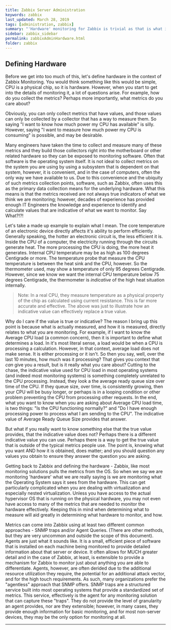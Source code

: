 ```yaml
---
title: Zabbix Server Administration
keywords: zabbix
last_updated: March 28, 2019
tags: [administration, zabbix]
summary: "'Hardware' monitoring for Zabbix is trivial as that is what it was designed for. However, just because it can be monitored, doesn't mean you care. This section discusses how to discover what you care about and how to monitor those items (and remove the rest of the noise)"
sidebar: zabbix_sidebar
permalink: zabbixAdminHardware.html
folder: zabbix
---
```


## Defining Hardware ##

Before we get into too much of this, let's define hardware in the context of Zabbix Monitoring. You would think something like this would be simple, CPU is a physical chip, so it is hardware.  However, when you start to get into the details of monitoring it, a lot of questions arise.  For example, how do you collect the metrics? Perhaps more importantly, what metrics do you care about?

Obviously, you can only collect metrics that have values, and those values can only be collected by a collector that has a way to measure them. So saying "I want to know how much power my CPU has available" is silly.  However, saying "I want to measure how much power my CPU is consuming" is possible, and may be desirable.

Many engineers have taken the time to collect and measure many of these metrics and they build those collectors right into the motherboard or other related hardware so they can be exposed to monitoring software. Often that software is the operating system itself. It is not ideal to collect metrics on the system you are using by using a subsystem that is dependent on that system, however, it is convenient, and in the case of computers, often the only way we have available to us. Due to this convenience and the ubiquity of such metrics collection points, software, such as Zabbix, often uses this as the primary data collection means for the underlying hardware. What this means is that the metrics received are not always true indicators of what we think we are monitoring; however, decades of experience has provided enough IT Engineers the knowledge and experience to identify and calculate values that are indicative of what we want to monitor.  Say What?!?!

Let's take a made up example to explain what I mean. The core temperature of an electronic device directly affects it's ability to perform efficiently. Generally speaking, the hotter an electronic circuit is, the less efficient it is. Inside the CPU of a computer, the electricity running through the circuits generate heat. The more processing the CPU is doing, the more heat it generates. Internal CPU temperature may be as high as 100 degrees Centigrade or more. The temperature probe that measure the CPU temperature is between the heat sink and the CPU, however. So the thermometer used, may show a temperature of only 95 degrees Centigrade. However, since we know we want the internal CPU temperature below 75 degrees Centigrade, the thermometer is *indicative* of the high heat situation internally.

>Note: In a real CPU, they measure temperature as a physical property of the chip as calculated using current resistance. This is far more accurate and effective. The above was just to illustrate how an indicative value can effectively replace a true value.

Why do I care if the value is true or indicative? The reason I bring up this point is because what is actually measured, and how it is measured, directly relates to what you are monitoring. For example, if I want to know the Average CPU load (a common concern), then it is important to define what determines a load. In it's most literal sense, a load would be when a CPU is processing a calculation. However, in that context, average load does not make sense. It is either processing or it isn't. So then you say, well, over the last 10 minutes, how much was it processing?  That gives you context that *can* give you a result, but is it really what you care about? Cutting to the chase, the indicative value used for CPU load in most operating systems (and indeed most monitoring systems) is something completely unrelated to the CPU processing. Instead, they look a the average ready queue size over time of the CPU. If they queue size, over time, is consistently growing, then your CPU will be busy longer, or perhaps is in a looping condition or other problem preventing the CPU from processing other requests. In the end, what you want to know when you are asking about Average CPU load time, is two things: "Is the CPU functioning normally?" and "Do I have enough processing power to process what I am sending to the CPU".  The indicative value of Average Ready Queue Size provides that answer.

But what if you really want to know something else that the true value provides, that the indicative value does not? Perhaps there is a different indicative value you can use. Perhaps there is a way to get the true value that is outside of the typical metrics people use. The point is, knowing what you want AND how it is obtained, does matter; and you should question any values you obtain to ensure they answer the question you are asking.

Getting back to Zabbix and defining the hardware - Zabbix, like most monitoring solutions pulls the metrics from the OS. So when we say we are monitoring 'hardware' what we are really saying is we are monitoring what the Operating System says it sees from the hardware. This can get particularly complicated when you are dealing with virtualization and especially nested virtualization. Unless you have access to the actual hypervisor OS that is running on the physical hardware, you may not even have access to many of the metrics that are needed to monitor the hardware effectively. Keeping this in mind when determining what to measure will aid greatly in determining what hardware to monitor, and how.

Metrics can come into Zabbix using at least two different common approaches - SNMP traps and/or Agent Queries. (There are other methods, but they are very uncommon and outside the scope of this document). Agents are just what it sounds like. It is a small, efficient piece of software that is installed on each machine being monitored to provide detailed information about that server or device. It often allows for MUCH greater detail and in the case of Zabbix, at least, is extensible to provide a mechanism for Zabbix to monitor just about anything you are able to differentiate. Agents, however, are often derided due to the additional resource utilization they require, the potential for an additional attack vector, and for the high touch requirements. As such, many organizations prefer the "agentless" approach that SNMP offers. SNMP traps are a structured service built into most operating systems that provide a standardized set of metrics. This service, effectively is the agent for any monitoring solution that can capture these "traps". They do not provide the level of granularity an agent provides, nor are they extensible; however, in many cases, they provide enough information for basic monitoring, and for most non-server devices, they may be the only option for monitoring at all.

---
